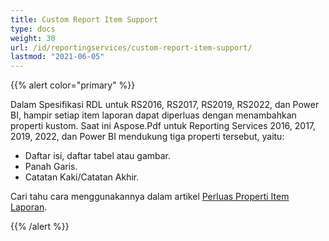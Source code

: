 ```yaml
---
title: Custom Report Item Support
type: docs
weight: 30
url: /id/reportingservices/custom-report-item-support/
lastmod: "2021-06-05"
---
```


{{% alert color="primary" %}}

Dalam Spesifikasi RDL untuk RS2016, RS2017, RS2019, RS2022, dan Power BI, hampir setiap item laporan dapat diperluas dengan menambahkan properti kustom. Saat ini Aspose.Pdf untuk Reporting Services 2016, 2017, 2019, 2022, dan Power BI mendukung tiga properti tersebut, yaitu:

- Daftar isi, daftar tabel atau gambar.
- Panah Garis.
- Catatan Kaki/Catatan Akhir.

Cari tahu cara menggunakannya dalam artikel [Perluas Properti Item Laporan](/pdf/id/reportingservices/expand-report-items-properties/).

{{% /alert %}}